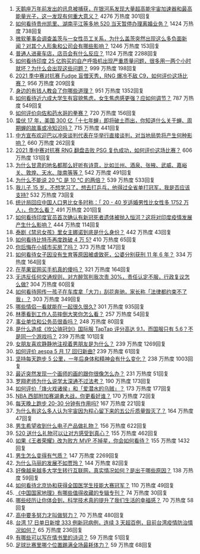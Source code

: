 1. [天鹅座万年前发出的讯息被捕获，在银河系发现大量超高能宇宙加速器和最高能量光子，这一发现有何重大意义？](https://www.zhihu.com/question/459873347) 4276 万热度 301回复
1. [如何看待贵州凯里、湖南平江等多地 520 当天暂停办理离婚业务？](https://www.zhihu.com/question/459749764) 1424 万热度 738回复
1. [微软董事会调查盖茨与一女性员工关系，为什么盖茨突然出现这么多负面新闻？对其个人形象和公司会有哪些影响？](https://www.zhihu.com/question/459873120) 1246 万热度 153回复
1. [普通人进豪车店，店员会有什么反应？](https://www.zhihu.com/question/40852072) 1124 万热度 2288回复
1. [如何看待印度 25 亿购买的自产呼吸机出现严重质量问题，很多用一两个小时就坏？为什么会出现这些问题？](https://www.zhihu.com/question/459351191) 999 万热度 198回复
1. [2021 季中赛对抗赛 Fudge 盲僧天秀，RNG 爆冷不敌 C9，如何评价这场比赛？](https://www.zhihu.com/question/460014492) 956 万热度 209回复
1. [身边的有钱人教会了你哪些道理？](https://www.zhihu.com/question/430653175) 951 万热度 1352回复
1. [如何看待近六成大学生有容貌焦虑，女生焦虑感更强？应如何调节？](https://www.zhihu.com/question/446241093) 787 万热度 549回复
1. [如何评价向佐和药水哥的拳赛？](https://www.zhihu.com/question/459765039) 720 万热度 156回复
1. [蛰伏 17 年，美国 300 亿「十七年蝉」即将破土而出，你知道什么关于蝉、周期蝉的故事或冷知识吗？](https://www.zhihu.com/question/459355817) 715 万热度 441回复
1. [中方宣布欢迎巴以冲突谈判代表在华举行直接谈判，对当地局势将产生何种影响？](https://www.zhihu.com/question/459778849) 660 万热度 262回复
1. [2021 季中赛对抗赛 RNG 翻盘击败 PSG 复仇成功，如何评价这场比赛？](https://www.zhihu.com/question/459980638) 606 万热度 131回复
1. [为什么甘肃的地名都那么好听有诗意，比如兰州、酒泉、张掖、武威、嘉峪关、敦煌、天水、陇南等等？](https://www.zhihu.com/question/343852891) 542 万热度 491回复
1. [为什么不能说 20 ℃ 是 10 ℃ 的两倍？](https://www.zhihu.com/question/25112140) 539 万热度 533回复
1. [我儿子 15 岁，不想学习了，想去打乒乓，他得过全省单打冠军，我是否应该支持?](https://www.zhihu.com/question/456960345) 532 万热度 73回复
1. [统计局回应中国人口男比女多时称：「 20 - 40 岁适婚男性比女性多 1752 万人」，你怎么看？](https://www.zhihu.com/question/459890468) 491 万热度 201回复
1. [如何看待印度官员首次确认有新冠死者遗体被抛入恒河？这将对印度疫情发展产生什么影响？](https://www.zhihu.com/question/459878844) 444 万热度 114回复
1. [泰剧《禁忌女孩》里女主娜诺到底是什么身份？](https://www.zhihu.com/question/407927126) 442 万热度 43回复
1. [如何看待比特币再度跌破 4 万 5?](https://www.zhihu.com/question/459874779) 410 万热度 65回复
1. [你后悔在小城市买房了吗？](https://www.zhihu.com/question/449925888) 373 万热度 147回复
1. [如何看待女子因没有生育等原因被虐致死，公婆分别获刑 11 年 6 年？](https://www.zhihu.com/question/459407583) 334 万热度 164回复
1. [在苹果官网买手机真的傻吗？](https://www.zhihu.com/question/447287590) 321 万热度 164回复
1. [无违反任何交通规则，对方醉驾判我次责 30%，责任认定不服，行政复议怎么做?](https://www.zhihu.com/question/456577306) 304 万热度 60回复
1. [如何看待网传一孩子在车库拿「大刀」刮花奔驰，家长称「法律都约束不了我」？](https://www.zhihu.com/question/459405484) 303 万热度 349回复
1. [哪些情侣一看就能在一起很久很久?](https://www.zhihu.com/question/309398217) 301 万热度 935回复
1. [林墨看到工作人员摔倒大笑你怎么看？](https://www.zhihu.com/question/459874652) 257 万热度 54回复
1. [事业单位和公务员很香吗？](https://www.zhihu.com/question/458608927) 248 万热度 80回复
1. [是什么造成《坎公骑冠剑》国际服 TapTap 评分高达 9.1，而国服只有 5.6？不是同一个游戏吗？](https://www.zhihu.com/question/457083092) 239 万热度 101回复
1. [女朋友喜欢静静地注视着男朋友是为什么？](https://www.zhihu.com/question/309919749) 239 万热度 1269回复
1. [如何评价 aespa 5 月 17 回归新曲?](https://www.zhihu.com/question/459951978) 239 万热度 61回复
1. [坚持每天跑步 5 公里，一年后身体和精神会有什么变化？](https://www.zhihu.com/question/422797771) 238 万热度 1003回复
1. [最近突然发现一个画师的画的跟你很像怎么办？](https://www.zhihu.com/question/458314529) 231 万热度 51回复
1. [罗翔老师为什么说学太深通不过法考？](https://www.zhihu.com/question/453113816) 190 万热度 173回复
1. [如何评价「烽火戏诸侯」和「爱潜水的乌贼」？](https://www.zhihu.com/question/450823839) 173 万热度 177回复
1. [NBA 西部附加赛湖勇大战，你更看好谁？](https://www.zhihu.com/question/459872947) 170 万热度 72回复
1. [每天晚上跑步 20-30 分钟有作用吗?](https://www.zhihu.com/question/435607815) 167 万热度 221回复
1. [为什么有这么多人认为宇宙因为程心留下来的五公斤质量毁灭了？](https://www.zhihu.com/question/459631568) 164 万热度 47回复
1. [男生希望收到什么电子产品做礼物？](https://www.zhihu.com/question/59448723) 156 万热度 622回复
1. [520 送什么礼物可以让对方感受到真心？](https://www.zhihu.com/question/323398197) 155 万热度 462回复
1. [如果《王者荣耀》改为败方 MVP 不掉星，你会如何看待？](https://www.zhihu.com/question/392122091) 155 万热度 1432回复
1. [男生怎么变得有气质？](https://www.zhihu.com/question/29569463) 147 万热度 2269回复
1. [为什么马丽的发展不如贾玲？](https://www.zhihu.com/question/459059707) 144 万热度 82回复
1. [好像越来越多大学生转行互联网，真实情况如何？是出于哪些原因？](https://www.zhihu.com/question/459260995) 138 万热度 59回复
1. [如何看待北京协和获得全国医学生技能大赛冠军？](https://www.zhihu.com/question/459799913) 110 万热度 49回复
1. [《中国国家地理》有哪些值得收藏的专辑专刊？](https://www.zhihu.com/question/36595394) 74 万热度 30回复
1. [哪些经历让你体会到，科学技术真的提升了我们生活的幸福感？](https://www.zhihu.com/question/459895565) 70 万热度 58回复
1. [高中要多努力才叫做努力？](https://www.zhihu.com/question/60440328) 70 万热度 480回复
1. [台湾 17 日单日新增 333 例新冠病例，连续 3 天超百例，目前台湾疫情防治情况如何？](https://www.zhihu.com/question/459921281) 65 万热度 236回复
1. [有哪些可以写在情书里的诗词？](https://www.zhihu.com/question/455186664) 59 万热度 51回复
1. [足球比赛里哪个位置踢满全场最耗体力？](https://www.zhihu.com/question/453006393) 59 万热度 68回复